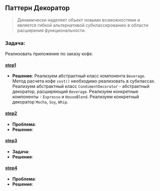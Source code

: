 ## Паттерн Декоратор

> Динамически наделяет объект новыми возможностями и является гибкой альтернативой субклассированию в
области расширения функциональности.

### Задача:

Реализовать приложение по заказу кофе.

#### [step1](step1)
- **Решение**: Реализуем абстрактный класс компонента `Beverage`. Метод расчета кофе `cost()` необходимо реализовать в субклассах.
Реализуем абстрактный класс `CondimentDecorator` - абстрактный декоратор, расширяющий `Beverage`. Реализуем конкретные компоненты -
  `Espresso` и `HouseBlend`. Реализуем конкретный декоратор `Mocha`, `Soy`, `Whip`.

#### [step2](Step2)
- **Проблема**: 
- **Решение**: 

#### [step3](step3)
- **Задача**: 
- **Решение**: 

#### [step4](step4)
- **Проблема**:
- **Решение**:
